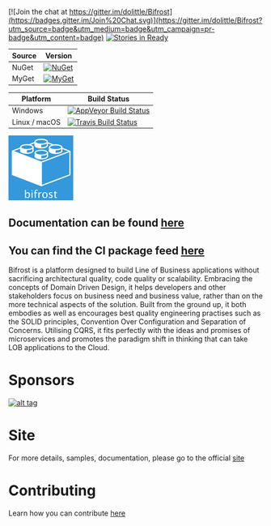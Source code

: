 [![Join the chat at https://gitter.im/dolittle/Bifrost](https://badges.gitter.im/Join%20Chat.svg)](https://gitter.im/dolittle/Bifrost?utm_source=badge&utm_medium=badge&utm_campaign=pr-badge&utm_content=badge)
[![Stories in Ready](https://badge.waffle.io/dolittle/Bifrost.png?label=ready&title=Ready)](http://waffle.io/dolittle/Bifrost)

| Source | Version |
| ------ | ------- |
| NuGet | [![NuGet](https://img.shields.io/nuget/v/Bifrost.svg)](https://www.nuget.org/packages?q=bifrost) |
| MyGet | [![MyGet](https://img.shields.io/myget/bifrost/vpre/Bifrost.svg)](https://www.myget.org/feed/Packages/bifrost)

| Platform | Build Status |
| -------- | ------ |
| Windows | [![AppVeyor Build Status](https://ci.appveyor.com/api/projects/status/93saivbkl94plciv?svg=true)](https://ci.appveyor.com/project/Dolittle/bifrost-7c2cn) | 
| Linux / macOS | [![Travis Build Status](https://travis-ci.org/dolittle/Bifrost.svg?branch=master)](https://travis-ci.org/dolittle/Bifrost) |


![Bifrost Logo](Media/Logo/logo_128x128.png)

## Documentation can be found [here](https://dolittle.github.io/bifrost)

## You can find the CI package feed [here](https://www.myget.org/gallery/bifrost)


Bifrost is a platform designed to build Line of Business applications without sacrificing architectural quality, code quality or scalability. Embracing the concepts of Domain Driven Design, it helps developers and other stakeholders focus on business need and business value, rather than on the more technical aspects of the solution. Built from the ground up, it both embodies as well as encourages best quality engineering practises such as the SOLID principles, Convention Over Configuration and Separation of Concerns. Utilising CQRS, it fits perfectly with the ideas and promises of microservices and promotes the paradigm shift in thinking that can take LOB applications to the Cloud.

# Sponsors

[![alt tag](https://raw.github.com/dolittle/Bifrost-Site/master/Sponsors/NDepend.png)](http://www.ndepend.com)

# Site
For more details, samples, documentation, please go to the official [site](https://dolittle.github.io/bifrost)

# Contributing
Learn how you can contribute [here](https://dolittle.github.io/bifrost/Articles/contributing.html)
